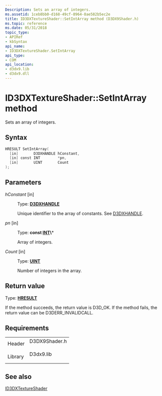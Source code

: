 ```yaml
---
Description: Sets an array of integers.
ms.assetid: 1ceb8bb0-d168-49cf-8964-8ae582b5ec2e
title: ID3DXTextureShader::SetIntArray method (D3DX9Shader.h)
ms.topic: reference
ms.date: 05/31/2018
topic_type: 
- APIRef
- kbSyntax
api_name: 
- ID3DXTextureShader.SetIntArray
api_type: 
- COM
api_location: 
- d3dx9.lib
- d3dx9.dll
---
```


# ID3DXTextureShader::SetIntArray method

Sets an array of integers.

## Syntax


```C++
HRESULT SetIntArray(
  [in]       D3DXHANDLE hConstant,
  [in] const INT        *pn,
  [in]       UINT       Count
);
```



## Parameters

<dl> <dt>

*hConstant* \[in\]
</dt> <dd>

Type: **[D3DXHANDLE](dx9-graphics-reference-effects-constants.md)**

Unique identifier to the array of constants. See [D3DXHANDLE](d3dxfx.md).

</dd> <dt>

*pn* \[in\]
</dt> <dd>

Type: **const [**INT**](https://msdn.microsoft.com/en-us/library/Aa383751(v=VS.85).aspx)\***

Array of integers.

</dd> <dt>

*Count* \[in\]
</dt> <dd>

Type: **[**UINT**](https://msdn.microsoft.com/en-us/library/Aa383751(v=VS.85).aspx)**

Number of integers in the array.

</dd> </dl>

## Return value

Type: **[**HRESULT**](https://msdn.microsoft.com/en-us/library/Bb401631(v=MSDN.10).aspx)**

If the method succeeds, the return value is D3D\_OK. If the method fails, the return value can be D3DERR\_INVALIDCALL.

## Requirements



|                    |                                                                                          |
|--------------------|------------------------------------------------------------------------------------------|
| Header<br/>  | <dl> <dt>D3DX9Shader.h</dt> </dl> |
| Library<br/> | <dl> <dt>D3dx9.lib</dt> </dl>     |



## See also

<dl> <dt>

[ID3DXTextureShader](id3dxtextureshader.md)
</dt> </dl>

 

 




